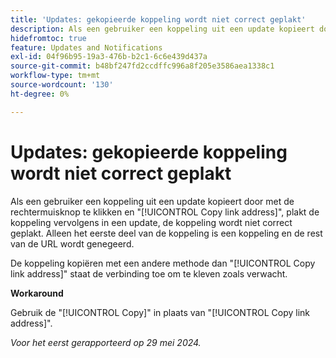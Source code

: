 ```yaml
---
title: 'Updates: gekopieerde koppeling wordt niet correct geplakt'
description: Als een gebruiker een koppeling uit een update kopieert door met de rechtermuisknop te klikken en het koppelingsadres kopiëren te selecteren, en de koppeling vervolgens in een update plakt, wordt de koppeling niet correct geplakt. Alleen het eerste deel van de koppeling is een koppeling en de rest van de URL wordt genegeerd.
hidefromtoc: true
feature: Updates and Notifications
exl-id: 04f96b95-19a3-476b-b2c1-6c6e439d437a
source-git-commit: b48bf247fd2ccdffc996a8f205e3586aea1338c1
workflow-type: tm+mt
source-wordcount: '130'
ht-degree: 0%

---
```


# Updates: gekopieerde koppeling wordt niet correct geplakt

Als een gebruiker een koppeling uit een update kopieert door met de rechtermuisknop te klikken en &quot;[!UICONTROL Copy link address]&quot;, plakt de koppeling vervolgens in een update, de koppeling wordt niet correct geplakt. Alleen het eerste deel van de koppeling is een koppeling en de rest van de URL wordt genegeerd.

De koppeling kopiëren met een andere methode dan &quot;[!UICONTROL Copy link address]&quot; staat de verbinding toe om te kleven zoals verwacht.

**Workaround**

Gebruik de &quot;[!UICONTROL Copy]&quot; in plaats van &quot;[!UICONTROL Copy link address]&quot;.

_Voor het eerst gerapporteerd op 29 mei 2024._

